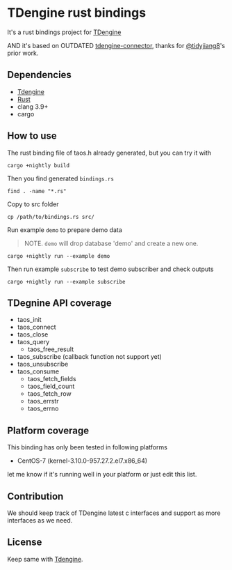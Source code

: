 # TDengine rust bindings

It's a rust bindings project for [TDengine](https://github.com/taosdata/TDengine)

AND it's based on OUTDATED [tdengine-connector](https://github.com/tidyjiang8/tdengine-connector), thanks for [@tidyjiang8](https://github.com/tidyjiang8)'s prior work.

## Dependencies
- [Tdengine](https://www.taosdata.com/en/getting-started/)
- [Rust](https://www.rust-lang.org/learn/get-started)
- clang 3.9+
- cargo

## How to use 
The rust binding file of taos.h already generated, but you can try it with
```
cargo +nightly build
```
Then you find generated `bindings.rs`
```
find . -name "*.rs"
```
Copy to src folder
```
cp /path/to/bindings.rs src/
```
Run example `demo` to prepare demo data
> NOTE. `demo` will drop database 'demo' and create a new one.
```
cargo +nightly run --example demo
```
Then run example `subscribe` to test demo subscriber and check outputs
```
cargo +nightly run --example subscribe
```

## TDegnine API coverage
- taos_init
- taos_connect
- taos_close
- taos_query
   - taos_free_result
- taos_subscribe (callback function not support yet)
- taos_unsubscribe
- taos_consume
  - taos_fetch_fields
  - taos_field_count
  - taos_fetch_row
  - taos_errstr
  - taos_errno


## Platform coverage
This binding has only been tested in following platforms

- CentOS-7 (kernel-3.10.0-957.27.2.el7.x86_64)

let me know if it's running well in your platform or just edit this list.

## Contribution
We should keep track of TDengine latest c interfaces and support as more interfaces as we need.


## License
Keep same with [Tdengine](https://www.taosdata.com/en/getting-started/).


